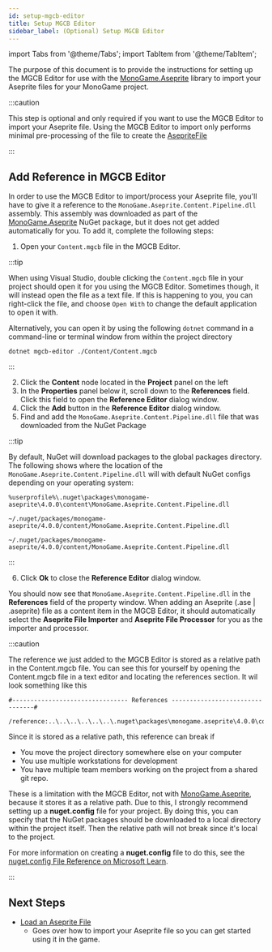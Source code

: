 ```yaml
---
id: setup-mgcb-editor
title: Setup MGCB Editor
sidebar_label: (Optional) Setup MGCB Editor
---
```


import Tabs from '@theme/Tabs';
import TabItem from '@theme/TabItem';

The purpose of this document is to provide the instructions for setting up the MGCB Editor for use with the [MonoGame.Aseprite](../api/MonoGame.Aseprite/MonoGame.Aseprite.md) library to import your Aseprite files for your MonoGame project.

:::caution

This step is optional and only required if you want to use the MGCB Editor to import your Aseprite file. Using the MGCB Editor to import only performs minimal pre-processing of the file to create the [AsepriteFile](../api/MonoGame.Aseprite/AsepriteFile/AsepriteFile.md)

:::

## Add Reference in MGCB Editor

In order to use the MGCB Editor to import/process your Aseprite file, you'll have to give it a reference to the `MonoGame.Aseprite.Content.Pipeline.dll` assembly. This assembly was downloaded as part of the [MonoGame.Aseprite](../api/MonoGame.Aseprite/MonoGame.Aseprite.md) NuGet package, but it does not get added automatically for you. To add it, complete the following steps:

1. Open your `Content.mgcb` file in the MGCB Editor.

:::tip

When using Visual Studio, double clicking the `Content.mgcb` file in your project should open it for you using the MGCB Editor. Sometimes though, it will instead open the file as a text file. If this is happening to you, you can right-click the file, and choose `Open With` to change the default application to open it with.

Alternatively, you can open it by using the following `dotnet` command in a command-line or terminal window from within the project directory

<Tabs>
<TabItem value="dotnet" label="dotnet Command">

```
dotnet mgcb-editor ./Content/Content.mgcb
```

</TabItem>
</Tabs>

:::

2. Click the **Content** node located in the **Project** panel on the left
3. In the **Properties** panel below it, scroll down to the **References** field. Click this field to open the **Reference Editor** dialog window.
4. Click the **Add** button in the **Reference Editor** dialog window.
5. Find and add the `MonoGame.Aseprite.Content.Pipeline.dll` file that was downloaded from the NuGet Package

:::tip

By default, NuGet will download packages to the global packages directory. The following shows where the location of the `MonoGame.Aseprite.Content.Pipeline.dll` will with default NuGet configs depending on your operating system:
<Tabs>
<TabItem value="windows" label="Windows">

```
%userprofile%\.nuget\packages\monogame-aseprite\4.0.0\content\MonoGame.Aseprite.Content.Pipeline.dll
```

</TabItem>
<TabItem value="mac" label="Mac">

```
~/.nuget/packages/monogame-aseprite/4.0.0/content/MonoGame.Aseprite.Content.Pipeline.dll
```

</TabItem>
<TabItem value="linux" label="Linux">

```
~/.nuget/packages/monogame-aseprite/4.0.0/content/MonoGame.Aseprite.Content.Pipeline.dll
```

</TabItem>
</Tabs>

:::

6. Click **Ok** to close the **Reference Editor** dialog window.

You should now see that `MonoGame.Aseprite.Content.Pipeline.dll` in the **References** field of the property window.  When adding an Aseprite (.ase | .aseprite) file as a content item in the MGCB Editor, it should automatically select the **Aseprite File Importer** and **Aseprite File Processor** for you as the importer and processor.

:::caution

The reference we just added to the MGCB Editor is stored as a relative path in the Content.mgcb file.  You can see this for yourself by opening the Content.mgcb file in a text editor and locating the references section. It wil look something like this

```
#-------------------------------- References --------------------------------#

/reference:..\..\..\..\..\..\.nuget\packages\monogame.aseprite\4.0.0\content\pipeline\MonoGame.Aseprite.Content.Pipeline.dll
```

Since it is stored as a relative path, this reference can break if
* You move the project directory somewhere else on your computer
* You use multiple workstations for development
* You have multiple team members working on the project from a shared git repo.

These is a limitation with the MGCB Editor, not with [MonoGame.Aseprite](../api/MonoGame.Aseprite/MonoGame.Aseprite.md), because it stores it as a relative path.  Due to this, I strongly recommend setting up a **nuget.config** file for your project.  By doing this, you can specify that the NuGet packages should be downloaded to a local directory within the project itself. Then the relative path will not break since it's local to the project.

For more information on creating a **nuget.config** file to do this, see the [nuget.config File Reference on Microsoft Learn](https://learn.microsoft.com/en-us/nuget/reference/nuget-config-file).

:::

## Next Steps

- [Load an Aseprite File](./load-aseprite-file)
  - Goes over how to import your Aseprite file so you can get started using it in the game.

